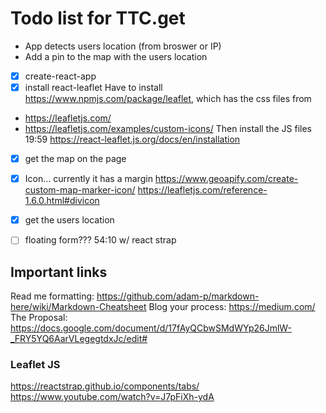 # Todo list for TTC.get

* App detects users location (from broswer or IP)
* Add a pin to the map with the users location 

* [x] create-react-app
* [x] install react-leaflet
Have to install
https://www.npmjs.com/package/leaflet, which has the css files from 
* https://leafletjs.com/
* https://leafletjs.com/examples/custom-icons/
Then install the JS files  19:59
https://react-leaflet.js.org/docs/en/installation 
* [x] get the map on the page
* [x] Icon... currently it has a margin
https://www.geoapify.com/create-custom-map-marker-icon/
https://leafletjs.com/reference-1.6.0.html#divicon
* [x] get the users location
* [ ] floating form??? 54:10 w/ react strap


## Important links
Read me formatting: https://github.com/adam-p/markdown-here/wiki/Markdown-Cheatsheet
Blog your process: https://medium.com/
The Proposal: https://docs.google.com/document/d/17fAyQCbwSMdWYp26JmlW-_FRY5YQ6AarVLegegtdxJc/edit#

### Leaflet JS
https://reactstrap.github.io/components/tabs/
https://www.youtube.com/watch?v=J7pFiXh-ydA